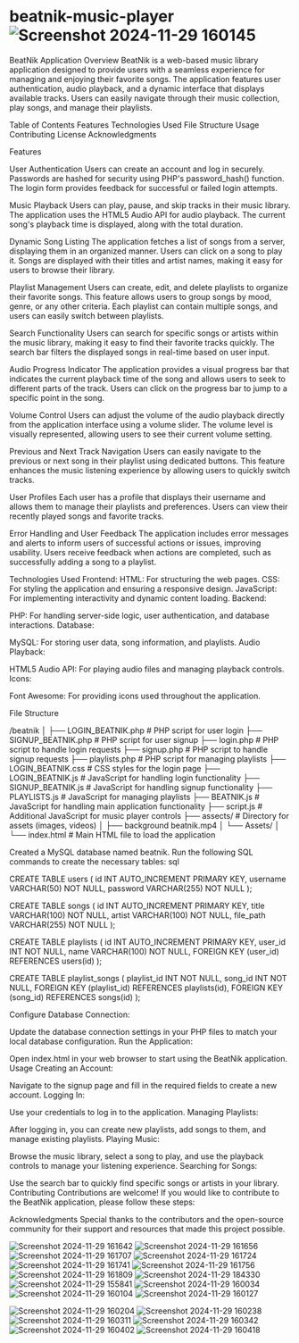 # beatnik-music-player![Screenshot 2024-11-29 160145](https://github.com/user-attachments/assets/aae01160-08b8-4f06-8e2f-4197c57b90cf)
BeatNik Application
Overview
BeatNik is a web-based music library application designed to provide users with a seamless experience for managing and enjoying their favorite songs. The application features user authentication, audio playback, and a dynamic interface that displays available tracks. Users can easily navigate through their music collection, play songs, and manage their playlists.

Table of Contents
         Features
         Technologies Used
         File Structure
         Usage
         Contributing
         License
         Acknowledgments
         
Features

User Authentication
Users can create an account and log in securely. Passwords are hashed for security using PHP's password_hash() function.
The login form provides feedback for successful or failed login attempts.

Music Playback
Users can play, pause, and skip tracks in their music library. The application uses the HTML5 Audio API for audio playback.
The current song's playback time is displayed, along with the total duration.

Dynamic Song Listing
The application fetches a list of songs from a server, displaying them in an organized manner. Users can click on a song to play it.
Songs are displayed with their titles and artist names, making it easy for users to browse their library.

Playlist Management
Users can create, edit, and delete playlists to organize their favorite songs. This feature allows users to group songs by mood, genre, or any other criteria.
Each playlist can contain multiple songs, and users can easily switch between playlists.

Search Functionality
Users can search for specific songs or artists within the music library, making it easy to find their favorite tracks quickly.
The search bar filters the displayed songs in real-time based on user input.

Audio Progress Indicator
The application provides a visual progress bar that indicates the current playback time of the song and allows users to seek to different parts of the track.
Users can click on the progress bar to jump to a specific point in the song.

Volume Control
Users can adjust the volume of the audio playback directly from the application interface using a volume slider.
The volume level is visually represented, allowing users to see their current volume setting.

Previous and Next Track Navigation
Users can easily navigate to the previous or next song in their playlist using dedicated buttons.
This feature enhances the music listening experience by allowing users to quickly switch tracks.

User Profiles
Each user has a profile that displays their username and allows them to manage their playlists and preferences.
Users can view their recently played songs and favorite tracks.

Error Handling and User Feedback
The application includes error messages and alerts to inform users of successful actions or issues, improving usability.
Users receive feedback when actions are completed, such as successfully adding a song to a playlist.

Technologies Used
Frontend:
HTML: For structuring the web pages.
CSS: For styling the application and ensuring a responsive design.
JavaScript: For implementing interactivity and dynamic content loading.
Backend:

PHP: For handling server-side logic, user authentication, and database interactions.
Database:

MySQL: For storing user data, song information, and playlists.
Audio Playback:

HTML5 Audio API: For playing audio files and managing playback controls.
Icons:

Font Awesome: For providing icons used throughout the application.




File Structure

/beatnik
│
├── LOGIN_BEATNIK.php        # PHP script for user login
├── SIGNUP_BEATNIK.php       # PHP script for user signup
├── login.php                 # PHP script to handle login requests
├── signup.php                # PHP script to handle signup requests
├── playlists.php             # PHP script for managing playlists
├── LOGIN_BEATNIK.css        # CSS styles for the login page
├── LOGIN_BEATNIK.js         # JavaScript for handling login functionality
├── SIGNUP_BEATNIK.js        # JavaScript for handling signup functionality
├── PLAYLISTS.js             # JavaScript for managing playlists
├── BEATNIK.js               # JavaScript for handling main application functionality
├── script.js                 # Additional JavaScript for music player controls
├── assects/                  # Directory for assets (images, videos)
│   ├── background beatnik.mp4 │   └── Assets/
│
└── index.html               # Main HTML file to load the application


Created a MySQL database named beatnik.
Run the following SQL commands to create the necessary tables:
sql

CREATE TABLE users (
    id INT AUTO_INCREMENT PRIMARY KEY,
    username VARCHAR(50) NOT NULL,
    password VARCHAR(255) NOT NULL
);

CREATE TABLE songs (
    id INT AUTO_INCREMENT PRIMARY KEY,
    title VARCHAR(100) NOT NULL,
    artist VARCHAR(100) NOT NULL,
    file_path VARCHAR(255) NOT NULL
);

CREATE TABLE playlists (
    id INT AUTO_INCREMENT PRIMARY KEY,
    user_id INT NOT NULL,
    name VARCHAR(100) NOT NULL,
    FOREIGN KEY (user_id) REFERENCES users(id)
);

CREATE TABLE playlist_songs (
    playlist_id INT NOT NULL,
    song_id INT NOT NULL,
    FOREIGN KEY (playlist_id) REFERENCES playlists(id),
    FOREIGN KEY (song_id) REFERENCES songs(id)
);


Configure Database Connection:

Update the database connection settings in your PHP files to match your local database configuration.
Run the Application:

Open index.html in your web browser to start using the BeatNik application.
Usage
Creating an Account:

Navigate to the signup page and fill in the required fields to create a new account.
Logging In:

Use your credentials to log in to the application.
Managing Playlists:

After logging in, you can create new playlists, add songs to them, and manage existing playlists.
Playing Music:

Browse the music library, select a song to play, and use the playback controls to manage your listening experience.
Searching for Songs:

Use the search bar to quickly find specific songs or artists in your library.
Contributing
Contributions are welcome! If you would like to contribute to the BeatNik application, please follow these steps:


Acknowledgments
Special thanks to the contributors and the open-source community for their support and resources that made this project possible.




![Screenshot 2024-11-29 161642](https://github.com/user-attachments/assets/4b3c588e-a431-464f-b4c1-67b3fa3d3ef4)
![Screenshot 2024-11-29 161656](https://github.com/user-attachments/assets/2dc579ff-439a-49e7-b023-4998ae58a764)
![Screenshot 2024-11-29 161707](https://github.com/user-attachments/assets/edf69154-86a5-4cb3-a8e0-fdc50aa3938f)
![Screenshot 2024-11-29 161724](https://github.com/user-attachments/assets/1527d8c2-24e2-435c-b9f3-2be7b09d2270)
![Screenshot 2024-11-29 161741](https://github.com/user-attachments/assets/627244f6-ecba-4c46-a06f-c859b3a08672)
![Screenshot 2024-11-29 161756](https://github.com/user-attachments/assets/3cfeabd9-1371-4f3b-9f86-b19adf4d3604)
![Screenshot 2024-11-29 161809](https://github.com/user-attachments/assets/765c4d3d-2e13-4b32-9c8f-278c823c7d16)
![Screenshot 2024-11-29 184330](https://github.com/user-attachments/assets/dfd5d8e1-c587-4aa8-9e0e-6eb2c58f0326)
![Screenshot 2024-11-29 155841](https://github.com/user-attachments/assets/9db92648-be5d-4e53-8734-43431d1f7d17)
![Screenshot 2024-11-29 160034](https://github.com/user-attachments/assets/dead4a49-b754-4561-83a0-692530c8aed0)
![Screenshot 2024-11-29 160104](https://github.com/user-attachments/assets/d02aa622-8024-49d4-b78d-cccd1f2412da)
![Screenshot 2024-11-29 160127](https://github.com/user-attachments/assets/9cbe3c71-6883-471d-8536-2447ac28c7e1)


![Screenshot 2024-11-29 160204](https://github.com/user-attachments/assets/991dffc8-5ab8-4e04-83a8-5c482f4ecf80)
![Screenshot 2024-11-29 160238](https://github.com/user-attachments/assets/1cc54e4f-b696-4014-8f58-739275ceffa1)
![Screenshot 2024-11-29 160311](https://github.com/user-attachments/assets/dc2e0dea-2627-4c0e-ae61-2d597d7bb31b)
![Screenshot 2024-11-29 160342](https://github.com/user-attachments/assets/4eefb0aa-26c1-443c-88b9-e3f2728d42d3)
![Screenshot 2024-11-29 160402](https://github.com/user-attachments/assets/d28f6e49-bc13-49d4-b1c0-378d7f6b7326)
![Screenshot 2024-11-29 160418](https://github.com/user-attachments/assets/867db2c1-8362-4740-94d9-9a79f44c54c2)











